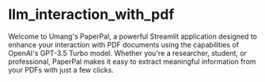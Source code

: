 # llm_interaction_with_pdf
Welcome to Umang's PaperPal, a powerful Streamlit application designed to enhance your interaction with PDF documents using the capabilities of OpenAI's GPT-3.5 Turbo model. Whether you're a researcher, student, or professional, PaperPal makes it easy to extract meaningful information from your PDFs with just a few clicks.
